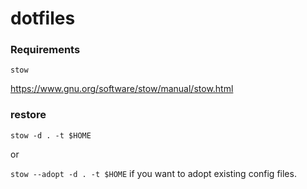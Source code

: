 # dotfiles

### Requirements 

`stow`

https://www.gnu.org/software/stow/manual/stow.html 

### restore 

`stow -d . -t $HOME`

or 

`stow --adopt -d . -t $HOME` if you want to adopt existing config files. 

